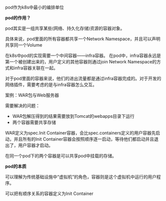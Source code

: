 pod作为k8s中最小的编排单位

**pod的作用？**

pod其实是一组共享某些(网络、持久化存储)资源的容器对象。

具体来说，pod里面的所有容器都共享一个Network Namespace，并且可以声明共享同一个Volume

在k8s中pod的实现需要一个中间容器——infra容器。
在pod中，infra容器永远是第一个被创建出来的，用户定义的其他容器则通过join Network Namespace的方式和infra容器关联在一起。

对于pod里面的容器来说，他们的进出流量都是通过infra容器完成的。对于开发的网络插件，需要考虑的是与infra容器怎么交互。

案例：WAR包与Web服务器

需要解决的问题：
- WAR包解压得到的结果需要放到Tomcat的webapps目录下运行
- 两个容器需要共享存储

WAR定义为spec.Init Container容器，会比spec.containers定义的用户容器先启动，并且所有的Init Container容器会按照顺序逐一启动，等待他们都启动并且退出了，用户容器才启动。

在同一个pod下的两个容器是可以共享pod中挂载的存储。

**pod的本质**

可以理解为传统基础设施中“虚拟机”的角色，容器则是这个虚拟机中运行的用户程序。

可以把有顺序关系的容器定义为Init Container


